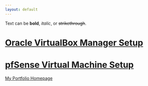 ```yaml
---
layout: default
---
```


Text can be **bold**, _italic_, or ~~strikethrough~~.

# [Oracle VirtualBox Manager Setup](OVBMSetup/VBMSetup.md)

# [pfSense Virtual Machine Setup](pfSenseSetup/pfSenseSetup.md)

[My Portfolio Homepage](https://brismit25.github.io/)
